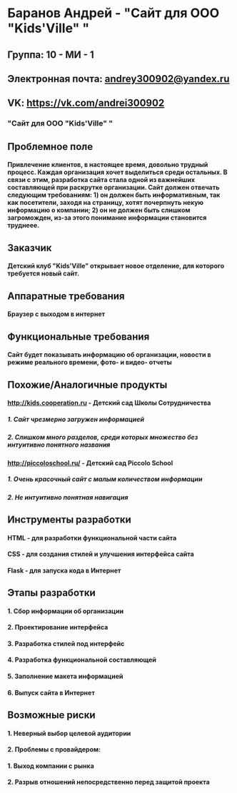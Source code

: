 # Баранов Андрей - "Сайт для ООО "Kids'Ville" "
## Группа: 10 - МИ - 1
## Электронная почта: andrey300902@yandex.ru
## VK: https://vk.com/andrei300902
### "Сайт для ООО "Kids'Ville" "
## Проблемное поле
####  Привлечение клиентов, в настоящее время, довольно трудный процесс. Каждая организация хочет выделиться среди остальных. В связи с этим, разработка сайта стала одной из важнейших составляющей при раскрутке организации. Сайт должен отвечать следующим требованиям: 1) он должен быть информативным, так как посетители, заходя на страницу, хотят почерпнуть некую информацию о компании; 2) он не должен быть слишком загроможден, из-за этого понимание информации становится труднеее.
## Заказчик
#### Детский клуб "Kids'Ville" открывает новое отделение, для которого требуется новый сайт.
## Аппаратные требования
#### Браузер с выходом в интернет
## Функциональные требования
#### Сайт будет показывать информацию об организации, новости в режиме реального времени, фото- и видео- отчеты
## Похожие/Аналогичные продукты
#### http://kids.cooperation.ru - Детский сад Школы Сотрудничества
##### 1. Сайт чрезмерно загружен информацией
##### 2. Слишком много разделов, среди которых множество без интуитивно понятного названия
#### http://piccoloschool.ru/ - Детский сад Piccolo School
##### 1. Очень красочный сайт с малым количеством информации
##### 2. Не интуитивно понятная навигация
## Инструменты разработки
#### HTML - для разработки функциональной части сайта
#### CSS - для создания стилей и улучшения интерфейса сайта
#### Flask - для запуска кода в Интернет
## Этапы разработки
#### 1. Сбор информации об организации
#### 2. Проектирование интерфейса
#### 3. Разработка стилей под интерфейс
#### 4. Разработка функциональной составляющей
#### 5. Заполнение макета информацией
#### 6. Выпуск сайта в Интернет
## Возможные риски
#### 1. Неверный выбор целевой аудитории
#### 2. Проблемы с провайдером:
####  	1. Выход компании с рынка
####  	2. Разрыв отношений непосредственно перед защитой проекта
